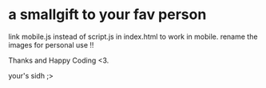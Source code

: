 # a smallgift to your fav person
link mobile.js instead of script.js in index.html to work in mobile.
rename the images for personal use !!

Thanks and Happy Coding <3.

your's sidh ;>
